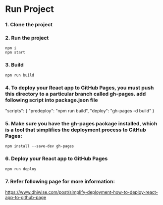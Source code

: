 # Run Project
### 1. Clone the project

### 2. Run the project
```shell
npm i
npm start
```

### 3. Build
```shell
npm run build
```

### 4. To deploy your React app to GitHub Pages, you must push this directory to a particular branch called gh-pages. add following script into package.json file
"scripts": {
  "predeploy": "npm run build",
  "deploy": "gh-pages -d build"
}

### 5. Make sure you have the gh-pages package installed, which is a tool that simplifies the deployment process to GitHub Pages:
```shell
npm install --save-dev gh-pages
```

### 6. Deploy your React app to GitHub Pages
```shell
npm run deploy
```

### 7. Refer following page for more information:
https://www.dhiwise.com/post/simplify-deployment-how-to-deploy-react-app-to-github-page
